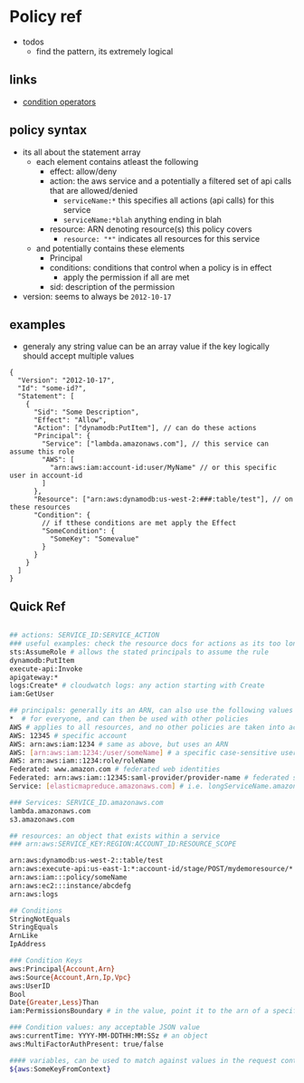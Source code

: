 # Policy ref

- todos
  - find the pattern, its extremely logical

## links

- [condition operators](https://docs.aws.amazon.com/IAM/latest/UserGuide/reference_policies_elements_condition_operators.html)

## policy syntax

- its all about the statement array
  - each element contains atleast the following
    - effect: allow/deny
    - action: the aws service and a potentially a filtered set of api calls that are allowed/denied
      - `serviceName:*` this specifies all actions (api calls) for this service
      - `serviceName:*blah` anything ending in blah
    - resource: ARN denoting resource(s) this policy covers
      - `resource: "*"` indicates all resources for this service
  - and potentially contains these elements
    - Principal
    - conditions: conditions that control when a policy is in effect
      - apply the permission if all are met
    - sid: description of the permission
- version: seems to always be `2012-10-17`

## examples

- generaly any string value can be an array value if the key logically should accept multiple values

```jsonc
{
  "Version": "2012-10-17",
  "Id": "some-id?",
  "Statement": [
    {
      "Sid": "Some Description",
      "Effect": "Allow",
      "Action": ["dynamodb:PutItem"], // can do these actions
      "Principal": {
        "Service": ["lambda.amazonaws.com"], // this service can assume this role
        "AWS": [
          "arn:aws:iam:account-id:user/MyName" // or this specific user in account-id
        ]
      },
      "Resource": ["arn:aws:dynamodb:us-west-2:###:table/test"], // on these resources
      "Condition": {
        // if tthese conditions are met apply the Effect
        "SomeCondition": {
          "SomeKey": "Somevalue"
        }
      }
    }
  ]
}
```

## Quick Ref

```sh

## actions: SERVICE_ID:SERVICE_ACTION
### useful examples: check the resource docs for actions as its too long to capture here
sts:AssumeRole # allows the stated principals to assume the rule
dynamodb:PutItem
execute-api:Invoke
apigateway:*
logs:Create* # cloudwatch logs: any action starting with Create
iam:GetUser

## principals: generally its an ARN, can also use the following values
*  # for everyone, and can then be used with other policies
AWS # applies to all resources, and no other policies are taken into account
AWS: 12345 # specific account
AWS: arn:aws:iam:1234 # same as above, but uses an ARN
AWS: [arn:aws:iam:1234:/user/someName] # a specific case-sensitive user(s) in an account
AWS: arn:aws:iam::1234:role/roleName
Federated: www.amazon.com # federated web identities
Federated: arn:aws:iam::12345:saml-provider/provider-name # federated saml providers
Service: [elasticmapreduce.amazonaws.com] # i.e. longServiceName.amazonaws.com

### Services: SERVICE_ID.amazonaws.com
lambda.amazonaws.com
s3.amazonaws.com

## resources: an object that exists within a service
### arn:aws:SERVICE_KEY:REGION:ACCOUNT_ID:RESOURCE_SCOPE

arn:aws:dynamodb:us-west-2::table/test
arn:aws:execute-api:us-east-1:*:account-id/stage/POST/mydemoresource/*
arn:aws:iam:::policy/someName
arn:aws:ec2:::instance/abcdefg
arn:aws:logs

## Conditions
StringNotEquals
StringEquals
ArnLike
IpAddress

### Condition Keys
aws:Principal{Account,Arn}
aws:Source{Account,Arn,Ip,Vpc}
aws:UserID
Bool
Date{Greater,Less}Than
iam:PermissionsBoundary # in the value, point it to the arn of a specific policy

### Condition values: any acceptable JSON value
aws:currentTime: YYYY-MM-DDTHH:MM:SSz # an object
aws:MultiFactorAuthPresent: true/false

#### variables, can be used to match against values in the request context
${aws:SomeKeyFromContext}
```
